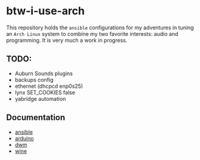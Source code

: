 # btw-i-use-arch

This repository holds the `ansible` configurations for my adventures in tuning an `Arch Linux` system to combine my two favorite interests: audio and programming. It is very much a work in progress.

## TODO:
- Auburn Sounds plugins
- backups config
- ethernet (dhcpcd enp0s25)
- lynx SET_COOKIES false
- yabridge automation

## Documentation
- [ansible](docs/ansible.md)
- [arduino](docs/arduino.md)
- [dwm](docs/dwm.md)
- [wine](docs/wine.md)
